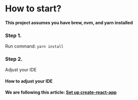 # How to start?

#### This project assumes you have brew, nvm, and yarn installed

### Step 1.
Run command: `yarn install`

### Step 2.
Adjust your IDE

#### How to adjust your IDE

**We are following this article: [Set up create-react-app](https://medium.com/stephenkoo/how-to-set-up-create-react-app-redux-react-router-redux-thunk-prettier-scss-airbnb-eslint-dda0bba5616a)**

